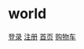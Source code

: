 # world
<a href="https://luckly-huang.github.io/world/login.html">登录</a>
<a href="https://luckly-huang.github.io/world/register.html">注册</a>
<a href="https://luckly-huang.github.io/world/首页.html">首页</a>
<a href="https://luckly-huang.github.io/world/shooping.html">购物车</a>
